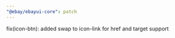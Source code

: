 ```yaml
---
"@ebay/ebayui-core": patch
---
```


fix(icon-btn): added swap to icon-link for href and target support
